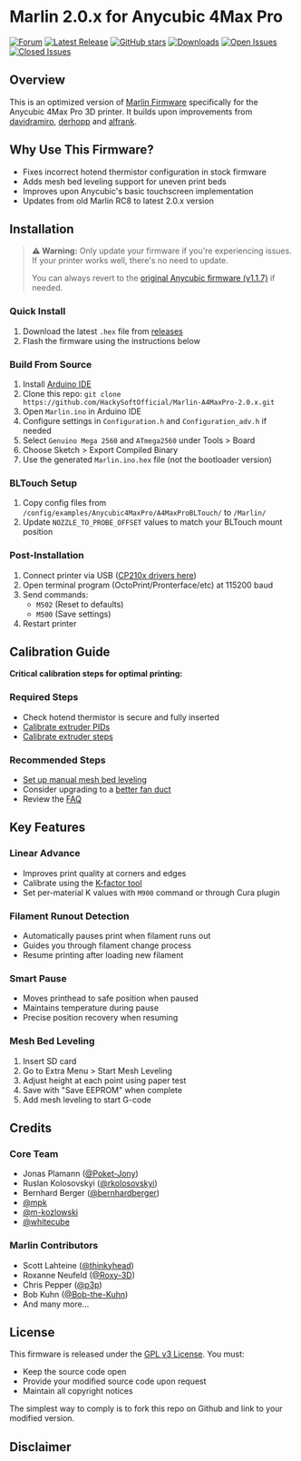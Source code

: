 # Marlin 2.0.x for Anycubic 4Max Pro

[![Forum](https://img.shields.io/badge/Social-Forum-blue.svg)](https://drucktipps3d.de/forum/topic/anycubic-4max-pro)
[![Latest Release](https://img.shields.io/github/release/Poket-Jony/Marlin-A4MaxPro-2.0.x.svg?style=flat&color=blue)](https://github.com/HackySoftOfficial/Marlin-A4MaxPro-2.0.x/releases/latest/)
[![GitHub stars](https://img.shields.io/github/stars/Poket-Jony/Marlin-A4MaxPro-2.0.x?style=flat&color=brightgreen)](https://github.com/HackySoftOfficial/Marlin-A4MaxPro-2.0.x/stargazers)
[![Downloads](https://img.shields.io/github/downloads/Poket-Jony/Marlin-A4MaxPro-2.0.x/total.svg?style=flat&color=brightgreen)](https://github.com/HackySoftOfficial/Marlin-A4MaxPro-2.0.x/releases)
[![Open Issues](https://img.shields.io/github/issues-raw/Poket-Jony/Marlin-A4MaxPro-2.0.x.svg?style=flat&color=yellowgreen)](https://github.com/HackySoftOfficial/Marlin-A4MaxPro-2.0.x/issues?q=is%3Aopen+is%3Aissue)
[![Closed Issues](https://img.shields.io/github/issues-closed-raw/Poket-Jony/Marlin-A4MaxPro-2.0.x.svg?style=flat&color=brightgreen)](https://github.com/HackySoftOfficial/Marlin-A4MaxPro-2.0.x/issues?q=is%3Aissue+is%3Aclosed)

## Overview

This is an optimized version of [Marlin Firmware](https://github.com/MarlinFirmware/Marlin) specifically for the Anycubic 4Max Pro 3D printer. It builds upon improvements from [davidramiro](https://github.com/davidramiro/Marlin-Ai3M-2.0.x), [derhopp](https://github.com/derhopp/Marlin-with-Anycubic-i3-Mega-TFT) and [alfrank](https://drucktipps3d.de/forum/topic/anycubic-4max-pro-marlin-1-1-9-firmware-ai3m-basierend/).

## Why Use This Firmware?

- Fixes incorrect hotend thermistor configuration in stock firmware
- Adds mesh bed leveling support for uneven print beds
- Improves upon Anycubic's basic touchscreen implementation
- Updates from old Marlin RC8 to latest 2.0.x version

## Installation

> **⚠️ Warning:** Only update your firmware if you're experiencing issues. If your printer works well, there's no need to update.
>
> You can always revert to the [original Anycubic firmware (v1.1.7)](https://drive.google.com/file/d/1FwKHQcOxPabLgirkihu3LnBMuHuZLqZR/view) if needed.

### Quick Install
1. Download the latest `.hex` file from [releases](https://github.com/HackySoftOfficial/Marlin-A4MaxPro-2.0.x/releases)
2. Flash the firmware using the instructions below

### Build From Source
1. Install [Arduino IDE](https://www.arduino.cc/en/main/software)
2. Clone this repo: `git clone https://github.com/HackySoftOfficial/Marlin-A4MaxPro-2.0.x.git`
3. Open `Marlin.ino` in Arduino IDE
4. Configure settings in `Configuration.h` and `Configuration_adv.h` if needed
5. Select `Genuino Mega 2560` and `ATmega2560` under Tools > Board
6. Choose Sketch > Export Compiled Binary
7. Use the generated `Marlin.ino.hex` file (not the bootloader version)

### BLTouch Setup
1. Copy config files from `/config/examples/Anycubic4MaxPro/A4MaxProBLTouch/` to `/Marlin/`
2. Update `NOZZLE_TO_PROBE_OFFSET` values to match your BLTouch mount position

### Post-Installation
1. Connect printer via USB ([CP210x drivers here](https://www.silabs.com/products/development-tools/software/usb-to-uart-bridge-vcp-drivers))
2. Open terminal program (OctoPrint/Pronterface/etc) at 115200 baud
3. Send commands:
   - `M502` (Reset to defaults)
   - `M500` (Save settings)
4. Restart printer

## Calibration Guide

**Critical calibration steps for optimal printing:**

### Required Steps
- Check hotend thermistor is secure and fully inserted
- [Calibrate extruder PIDs](https://github.com/davidramiro/Marlin-Ai3M/wiki/Calibration#pid-tuning)
- [Calibrate extruder steps](https://github.com/davidramiro/Marlin-Ai3M/wiki/Calibration#extruder-steps)

### Recommended Steps  
- [Set up manual mesh bed leveling](https://github.com/davidramiro/Marlin-Ai3M#manual-mesh-bed-leveling)
- Consider upgrading to a [better fan duct](https://www.thingiverse.com/thing:3772311)
- Review the [FAQ](https://github.com/davidramiro/Marlin-AI3M/wiki/Frequently-Asked-Questions)

## Key Features

### Linear Advance
- Improves print quality at corners and edges
- Calibrate using the [K-factor tool](https://marlinfw.org/tools/lin_advance/k-factor.html)
- Set per-material K values with `M900` command or through Cura plugin

### Filament Runout Detection
- Automatically pauses print when filament runs out
- Guides you through filament change process
- Resume printing after loading new filament

### Smart Pause
- Moves printhead to safe position when paused
- Maintains temperature during pause
- Precise position recovery when resuming

### Mesh Bed Leveling
1. Insert SD card
2. Go to Extra Menu > Start Mesh Leveling
3. Adjust height at each point using paper test
4. Save with "Save EEPROM" when complete
5. Add mesh leveling to start G-code

## Credits

### Core Team
- Jonas Plamann ([@Poket-Jony](https://github.com/Poket-Jony))
- Ruslan Kolosovskyi ([@rkolosovskyi](https://github.com/rkolosovskyi))
- Bernhard Berger ([@bernhardberger](https://github.com/bernhardberger))
- [@mpk](https://drucktipps3d.de/forum/profile/mpk)
- [@m-kozlowski](https://github.com/m-kozlowski)
- [@whitecube](https://drucktipps3d.de/forum/profile/whitecube)

### Marlin Contributors
- Scott Lahteine ([@thinkyhead](https://github.com/thinkyhead))
- Roxanne Neufeld ([@Roxy-3D](https://github.com/Roxy-3D))
- Chris Pepper ([@p3p](https://github.com/p3p))
- Bob Kuhn ([@Bob-the-Kuhn](https://github.com/Bob-the-Kuhn))
- And many more...

## License

This firmware is released under the [GPL v3 License](https://github.com/MarlinFirmware/Marlin/blob/1.0.x/COPYING.md). You must:
- Keep the source code open
- Provide your modified source code upon request
- Maintain all copyright notices

The simplest way to comply is to fork this repo on Github and link to your modified version.

## Disclaimer
